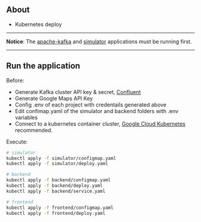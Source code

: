 ## About
- Kubernetes deploy

---

**Notice**: The [apache-kafka](https://github.com/MessiasJunio/real-time-delivery/tree/main/apache-kafka) and [simulator](https://github.com/MessiasJunio/real-time-delivery/tree/main/simulator) applications must be running first.

---

## Run the application
Before:
- Generate Kafka cluster API key & secret, [Confluent](https://www.confluent.io/)
- Generate Google Maps API Key
- Config .env of each project with credentails generated above
- Edit confimap.yaml of the simulator and backend folders with .env variables
- Connect to a kubernetes container cluster, [Google Cloud Kubernetes](https://cloud.google.com/kubernetes-engine) recommended.

Execute:

```bash
# simulator
kubectl apply -f simulator/configmap.yaml
kubectl apply -f simulator/deploy.yaml

# backend
kubectl apply -f backend/configmap.yaml
kubectl apply -f backend/deploy.yaml
kubectl apply -f backend/service.yaml

# frontend
kubectl apply -f frontend/configmap.yaml
kubectl apply -f frontend/deploy.yaml
```